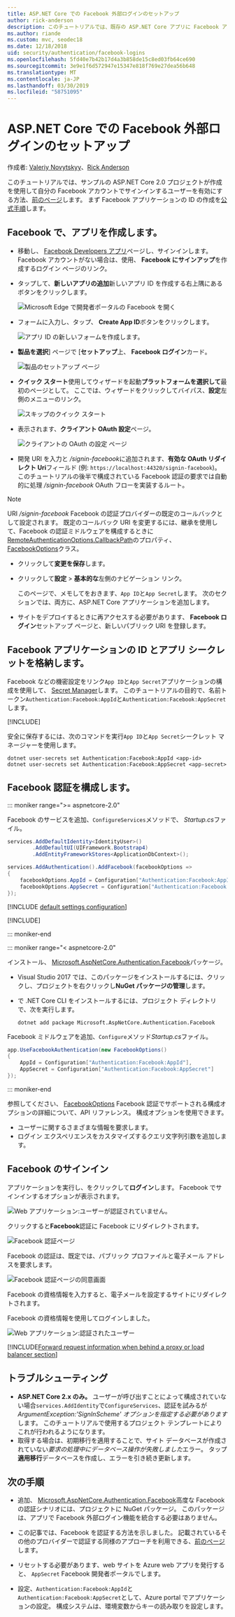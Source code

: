 ```yaml
---
title: ASP.NET Core での Facebook 外部ログインのセットアップ
author: rick-anderson
description: このチュートリアルでは、既存の ASP.NET Core アプリに Facebook アカウントのユーザー認証の統合について説明します。
ms.author: riande
ms.custom: mvc, seodec18
ms.date: 12/18/2018
uid: security/authentication/facebook-logins
ms.openlocfilehash: 5fd40e7b42b17d4a3b858de15c8ed03fb64ce690
ms.sourcegitcommit: 3e9e1f6d572947e15347e818f769e27dea56b648
ms.translationtype: MT
ms.contentlocale: ja-JP
ms.lasthandoff: 03/30/2019
ms.locfileid: "58751095"
---
```

# <a name="facebook-external-login-setup-in-aspnet-core"></a>ASP.NET Core での Facebook 外部ログインのセットアップ

作成者: [Valeriy Novytskyy](https://github.com/01binary)、[Rick Anderson](https://twitter.com/RickAndMSFT)

このチュートリアルでは、サンプルの ASP.NET Core 2.0 プロジェクトが作成を使用して自分の Facebook アカウントでサインインするユーザーを有効にする方法、[前のページ](xref:security/authentication/social/index)します。 まず Facebook アプリケーションの ID の作成を[公式手順](https://developers.facebook.com)します。

## <a name="create-the-app-in-facebook"></a>Facebook で、アプリを作成します。

* 移動し、 [Facebook Developers アプリ](https://developers.facebook.com/apps/)ページし、サインインします。 Facebook アカウントがない場合は、使用、 **Facebook にサインアップ**を作成するログイン ページのリンク。

* タップして、**新しいアプリの追加**新しいアプリ ID を作成する右上隅にあるボタンをクリックします。

   ![Microsoft Edge で開発者ポータルの Facebook を開く](index/_static/FBMyApps.png)

* フォームに入力し、タップ、 **Create App ID**ボタンをクリックします。

  ![アプリ ID の新しいフォームを作成します。](index/_static/FBNewAppId.png)

* **製品を選択**] ページで [**セットアップ**上、 **Facebook ログイン**カード。

  ![製品のセットアップ ページ](index/_static/FBProductSetup.png)

* **クイック スタート**使用してウィザードを起動**プラットフォームを選択して**最初のページとして。 ここでは、ウィザードをクリックしてバイパス、**設定**左側のメニューのリンク。

  ![スキップのクイック スタート](index/_static/FBSkipQuickStart.png)

* 表示されます、**クライアント OAuth 設定**ページ。

  ![クライアントの OAuth の設定 ページ](index/_static/FBOAuthSetup.png)

* 開発 URI を入力と */signin-facebook*に追加されます、**有効な OAuth リダイレクト Uri**フィールド (例: `https://localhost:44320/signin-facebook`)。 このチュートリアルの後半で構成されている Facebook 認証の要求では自動的に処理 */signin-facebook* OAuth フローを実装するルート。

> [!NOTE]
> URI */signin-facebook* Facebook の認証プロバイダーの既定のコールバックとして設定されます。 既定のコールバック URI を変更するには、継承を使用して、Facebook の認証ミドルウェアを構成するときに[RemoteAuthenticationOptions.CallbackPath](/dotnet/api/microsoft.aspnetcore.authentication.remoteauthenticationoptions.callbackpath)のプロパティ、 [FacebookOptions](/dotnet/api/microsoft.aspnetcore.authentication.facebook.facebookoptions)クラス。

* クリックして**変更を保存**します。

* クリックして**設定** > **基本的な**左側のナビゲーション リンク。

  このページで、メモしてをおきます、`App ID`と`App Secret`します。 次のセクションでは、両方に、ASP.NET Core アプリケーションを追加します。

* サイトをデプロイするときに再アクセスする必要があります、 **Facebook ログイン**セットアップ ページと、新しいパブリック URI を登録します。

## <a name="store-facebook-app-id-and-app-secret"></a>Facebook アプリケーションの ID とアプリ シークレットを格納します。

Facebook などの機密設定をリンク`App ID`と`App Secret`アプリケーションの構成を使用して、 [Secret Manager](xref:security/app-secrets)します。 このチュートリアルの目的で、名前トークン`Authentication:Facebook:AppId`と`Authentication:Facebook:AppSecret`します。

[!INCLUDE[](~/includes/environmentVarableColon.md)]

安全に保存するには、次のコマンドを実行`App ID`と`App Secret`シークレット マネージャーを使用します。

```console
dotnet user-secrets set Authentication:Facebook:AppId <app-id>
dotnet user-secrets set Authentication:Facebook:AppSecret <app-secret>
```

## <a name="configure-facebook-authentication"></a>Facebook 認証を構成します。

::: moniker range=">= aspnetcore-2.0"

Facebook のサービスを追加、`ConfigureServices`メソッドで、 *Startup.cs*ファイル。

```csharp
services.AddDefaultIdentity<IdentityUser>()
        .AddDefaultUI(UIFramework.Bootstrap4)
        .AddEntityFrameworkStores<ApplicationDbContext>();

services.AddAuthentication().AddFacebook(facebookOptions =>
{
    facebookOptions.AppId = Configuration["Authentication:Facebook:AppId"];
    facebookOptions.AppSecret = Configuration["Authentication:Facebook:AppSecret"];
});
```

[!INCLUDE [default settings configuration](includes/default-settings.md)]

[!INCLUDE[](includes/chain-auth-providers.md)]

::: moniker-end

::: moniker range="< aspnetcore-2.0"

インストール、 [Microsoft.AspNetCore.Authentication.Facebook](https://www.nuget.org/packages/Microsoft.AspNetCore.Authentication.Facebook)パッケージ。

* Visual Studio 2017 では、このパッケージをインストールするには、クリックし、プロジェクトを右クリックし**NuGet パッケージの管理**します。
* で .NET Core CLI をインストールするには、プロジェクト ディレクトリで、次を実行します。

   `dotnet add package Microsoft.AspNetCore.Authentication.Facebook`

Facebook ミドルウェアを追加、`Configure`メソッド*Startup.cs*ファイル。

```csharp
app.UseFacebookAuthentication(new FacebookOptions()
{
    AppId = Configuration["Authentication:Facebook:AppId"],
    AppSecret = Configuration["Authentication:Facebook:AppSecret"]
});
```

::: moniker-end

参照してください、 [FacebookOptions](/dotnet/api/microsoft.aspnetcore.builder.facebookoptions) Facebook 認証でサポートされる構成オプションの詳細について、API リファレンス。 構成オプションを使用できます。

* ユーザーに関するさまざまな情報を要求します。
* ログイン エクスペリエンスをカスタマイズするクエリ文字列引数を追加します。

## <a name="sign-in-with-facebook"></a>Facebook のサインイン

アプリケーションを実行し、をクリックして**ログイン**します。 Facebook でサインインするオプションが表示されます。

![Web アプリケーション:ユーザーが認証されていません。](index/_static/DoneFacebook.png)

クリックすると**Facebook**認証に Facebook にリダイレクトされます。

![Facebook 認証ページ](index/_static/FBLogin.png)

Facebook の認証は、既定では、パブリック プロファイルと電子メール アドレスを要求します。

![Facebook 認証ページの同意画面](index/_static/FBLoginDone.png)

Facebook の資格情報を入力すると、電子メールを設定するサイトにリダイレクトされます。

Facebook の資格情報を使用してログインしました。

![Web アプリケーション:認証されたユーザー](index/_static/Done.png)

[!INCLUDE[Forward request information when behind a proxy or load balancer section](includes/forwarded-headers-middleware.md)]

## <a name="troubleshooting"></a>トラブルシューティング

* **ASP.NET Core 2.x のみ。** ユーザーが呼び出すことによって構成されていない場合`services.AddIdentity`で`ConfigureServices`、認証を試みるが*ArgumentException:'SignInScheme' オプションを指定する必要があります*します。 このチュートリアルで使用するプロジェクト テンプレートによりこれが行われるようになります。
* 取得する場合は、初期移行を適用することで、サイト データベースが作成されていない*要求の処理中にデータベース操作が失敗しました*エラー。 タップ**適用移行**データベースを作成し、エラーを引き続き更新します。

## <a name="next-steps"></a>次の手順

* 追加、 [Microsoft.AspNetCore.Authentication.Facebook](https://www.nuget.org/packages/Microsoft.AspNetCore.Authentication.Facebook)高度な Facebook の認証シナリオには、プロジェクトに NuGet パッケージ。 このパッケージは、アプリで Facebook 外部ログイン機能を統合する必要はありません。 

* この記事では、Facebook を認証する方法を示しました。 記載されているその他のプロバイダーで認証する同様のアプローチを利用できる、[前のページ](xref:security/authentication/social/index)します。

* リセットする必要があります、web サイトを Azure web アプリを発行すると、 `AppSecret` Facebook 開発者ポータルでします。

* 設定、`Authentication:Facebook:AppId`と`Authentication:Facebook:AppSecret`として、Azure portal でアプリケーションの設定。 構成システムは、環境変数からキーの読み取りを設定します。
